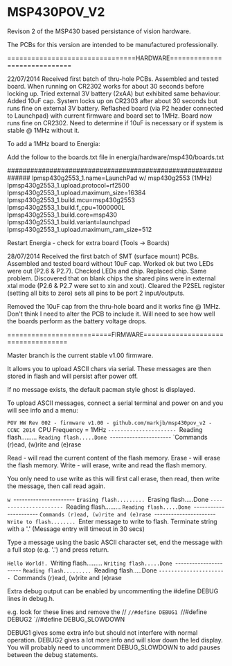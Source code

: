 MSP430POV_V2
============

Revison 2 of the MSP430 based persistance of vision hardware.

The PCBs for this version are intended to be manufactured professionally.

================================HARDWARE=============================

22/07/2014 Received first batch of thru-hole PCBs. Assembled and tested board. When running on CR2302 works for about 30 seconds before locking up. Tried external 3V battery (2xAA) but exhibited same behaviour. Added 10uF cap. System locks up on CR2303 after about 30 seconds but runs fine on external 3V battery. Reflashed board (via P2 header connected to Launchpad) with current firmware and board set to 1MHz. Board now runs fine on CR2302. Need to determine if 10uF is necessary or if system is stable @ 1MHz without it.

To add a 1MHz board to Energia:

Add the follow to the boards.txt file in energia/hardware/msp430/boards.txt

##############################################################
lpmsp430g2553_1.name=LaunchPad w/ msp430g2553 (1MHz)
lpmsp430g2553_1.upload.protocol=rf2500
lpmsp430g2553_1.upload.maximum_size=16384
lpmsp430g2553_1.build.mcu=msp430g2553
lpmsp430g2553_1.build.f_cpu=1000000L
lpmsp430g2553_1.build.core=msp430
lpmsp430g2553_1.build.variant=launchpad
lpmsp430g2553_1.upload.maximum_ram_size=512

Restart Energia - check for extra board (Tools -> Boards)

28/07/2014 Received the first batch of SMT (surface mount) PCBs. Assembled and tested board without 10uF cap. Worked ok but two LEDs were out (P2.6 & P2.7). Checked LEDs and chip. Replaced chip. Same problem. Discovered that on blank chips the shared pins were in external xtal mode (P2.6 & P2.7 were set to xin and xout). Cleared the P2SEL register (setting all bits to zero) sets all pins to be port 2 input/outputs. 

Removed the 10uF cap from the thru-hole board and it works fine @ 1MHz. Don't think I need to alter the PCB to include it. Will need to see how well the boards perform as the battery voltage drops.

==========================FIRMWARE===================================

Master branch is the current stable v1.00 firmware.

It allows you to upload ASCII chars via serial. These messages are then stored in flash and will persist after power off.

If no message exists, the default pacman style ghost is displayed.

To upload ASCII messages, connect a serial terminal and power on and you will see info and a menu:

`POV HW Rev 002 - firmware v1.00 - github.com/markjb/msp430pov_v2 - CCNC 2014
`CPU Frequency = 1MHz
`----------------------
`Reading flash.........
`Reading flash.....Done
`----------------------
`Commands (r)ead, (w)rite and (e)rase

Read  - will read the current content of the flash memory.
Erase - will erase the flash memory.
Write - will erase, write and read the flash memory.

You only need to use write as this will first call erase, then read, then write the message, then call read again.

`w
`----------------------
`Erasing flash.........
`Erasing flash.....Done
`----------------------
`Reading flash.........
`Reading flash.....Done
`----------------------
`Commands (r)ead, (w)rite and (e)rase
`----------------------
`Write to flash........
`Enter message to write to flash. Terminate string with a '.' (Message entry will timeout in 30 secs)

Type a message using the basic ASCII character set, end the message with a full stop (e.g. '.') and press return.

`Hello World!.
`Writing flash.........
`Writing flash.....Done
`----------------------
`Reading flash.........
`Reading flash.....Done
`----------------------
`Commands (r)ead, (w)rite and (e)rase

Extra debug output can be enabled by uncommenting the #define DEBUG lines in debug.h.

e.g. look for these lines and remove the //
`//#define DEBUG1
`//#define DEBUG2
`//#define DEBUG_SLOWDOWN

DEBUG1 gives some extra info but should not interfere with normal operation.
DEBUG2 gives a lot more info and will slow down the led display. You will 
probably need to uncomment DEBUG_SLOWDOWN to add pauses between the debug statements.